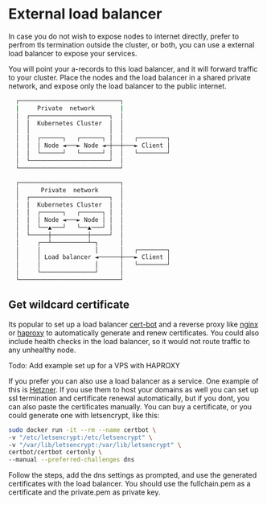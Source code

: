 # External load balancer

In case you do not wish to expose nodes to internet directly, prefer to perfrom tls termination outside the cluster, or both, you can use a external load balancer to expose your services.

You will point your a-records to this load balancer, and it will forward traffic to your cluster. Place the nodes and the load balancer in a shared private network, and expose only the load balancer to the public internet.

```bash
  ┌────────────────────────────┐
  |     Private  network       |
  │  ┌──────────────────────┐  │
  │  │  Kubernetes Cluster  │  │
  │  │                      │  │
  │  │  ┌──────┐   ┌──────┐ │  │   ┌────────┐
  │  │  │ Node ◄───► Node ◄─┼──┼───► Client │
  │  │  └──────┘   └──────┘ │  │   └────────┘
  │  └──────────────────────┘  │
  └────────────────────────────┘
```

```bash
  ┌────────────────────────────┐
  │      Private  network      │
  │  ┌──────────────────────┐  │
  │  │  Kubernetes Cluster  │  │
  │  │  ┌──────┐   ┌──────┐ │  │
  │  │  │ Node ◄───► Node │ │  │
  │  │  └──▲───┘   └──▲───┘ │  │
  │  └─────┼──────────┼─────┘  │
  │     ┌──┴──────────┴─┐      │
  │     │               │      │   ┌────────┐
  │     │ Load balancer ◄──────┼───► Client │
  │     │               │      │   └────────┘
  │     └───────────────┘      │
  └────────────────────────────┘
```

## Get wildcard certificate

Its popular to set up a load balancer [cert-bot](https://certbot.eff.org/) and a reverse proxy like [nginx](https://www.nginx.com/) or [haproxy](https://www.haproxy.org/) to automatically generate and renew certificates. You could also include health checks in the load balancer, so it would not route traffic to any unhealthy node.

Todo: Add example set up for a VPS with HAPROXY

If you prefer you can also use a load balancer as a service. One example of this is [Hetzner](https://www.hetzner.com/cloud/load-balancer). If you use them to host your domains as well you can set up ssl termination and certificate renewal automatically, but if you dont, you can also paste the certificates manually. You can buy a certificate, or you could generate one with letsencrypt, like this:

```bash
sudo docker run -it --rm --name certbot \
-v "/etc/letsencrypt:/etc/letsencrypt" \
-v "/var/lib/letsencrypt:/var/lib/letsencrypt" \
certbot/certbot certonly \
--manual --preferred-challenges dns
```

Follow the steps, add the dns settings as prompted, and use the generated certificates with the load balancer. You should use the fullchain.pem as a certificate and the private.pem as private key.
